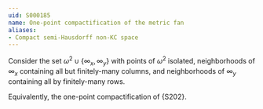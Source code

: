 ```yaml
---
uid: S000185
name: One-point compactification of the metric fan
aliases:
- Compact semi-Hausdorff non-KC space
---
```


Consider
the set $\omega^2\cup\{\infty_x,\infty_y\}$ with points of
$\omega^2$ isolated, neighborhoods of $\infty_x$ containing
all but finitely-many columns, and neighborhoods of $\infty_y$
containing all by finitely-many rows.

Equivalently, the one-point compactification of {S202}.
